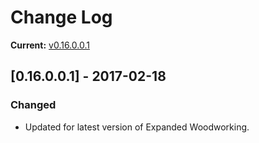# Change Log

**Current:** [v0.16.0.0.1](https://github.com/Qwynn/EWVGMM/releases/tag/v0.16.0.0.1)

## [0.16.0.0.1] - 2017-02-18
### Changed
- Updated for latest version of Expanded Woodworking.
